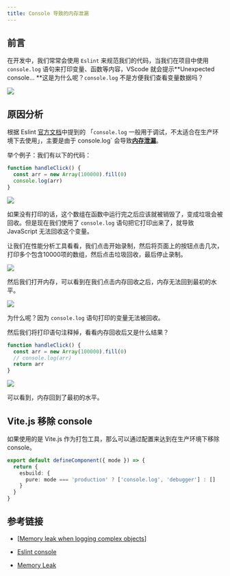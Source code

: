```yaml
---
title: Console 导致的内存泄漏
---
```


## 前言

在开发中，我们常常会使用 `Eslint` 来规范我们的代码，当我们在项目中使用 `console.log` 语句来打印变量、函数等内容，VScode 就会提示**Unexpected console... **这是为什么呢？`console.log` 不是方便我们查看变量数据吗？

![](https://s2.loli.net/2024/08/29/PY61AEum4XD9aMc.png)

## 原因分析

根据 Eslint [官方文档](https://eslint.org/docs/latest/rules/no-console)中提到的 「`console.log` 一般用于调试，不太适合在生产环境下去使用」，主要是由于 console.log` 会导致[**内存泄漏**](https://en.wikipedia.org/wiki/Memory_leak)。

举个例子：我们有以下的代码：

```ts
function handleClick() {
  const arr = new Array(100000).fill(0)
  console.log(arr)
}
```

![](https://s2.loli.net/2024/08/29/EN8x6AuGchkPtbY.png)

如果没有打印的话，这个数组在函数中运行完之后应该就被销毁了，变成垃圾会被回收。但是现在我们使用了 `console.log` 语句把它打印出来了，就导致 JavaScript 无法回收这个变量。

让我们在性能分析工具看看，我们点击开始录制，然后将页面上的按钮点击几次，打印多个包含10000项的数组，然后点击垃圾回收，最后停止录制。

![](https://s2.loli.net/2024/08/29/4NOSDi3x1bvWKE8.gif)

然后我们打开内存，可以看到在我们点击内存回收之后，内存无法回到最初的水平。

![](https://s2.loli.net/2024/08/29/byM9QYIwiqt6hcm.png)

为什么呢？因为 `console.log` 语句打印的变量无法被回收。

然后我们将打印语句注释掉，看看内存回收后又是什么结果？

```ts
function handleClick() {
  const arr = new Array(100000).fill(0)
  // console.log(arr)
  return arr
}
```

![](https://s2.loli.net/2024/08/29/b7rhCyjsIMFBfxm.png)

可以看到，内存回到了最初的水平。

## Vite.js 移除 console

如果使用的是 Vite.js 作为打包工具，那么可以通过配置来达到在生产环境下移除 console。

```ts
export default defineComponent({ mode }) => {
  return {
    esbuild: {
      pure: mode === 'production' ? ['console.log', 'debugger'] : []
    }
  }
}
```



## 参考链接

- [[Memory leak when logging complex objects](https://stackoverflow.com/questions/12996129/memory-leak-when-logging-complex-objects)]

- [Eslint console](https://eslint.org/docs/latest/rules/no-console)
- [Memory Leak](https://en.wikipedia.org/wiki/Memory_leak)